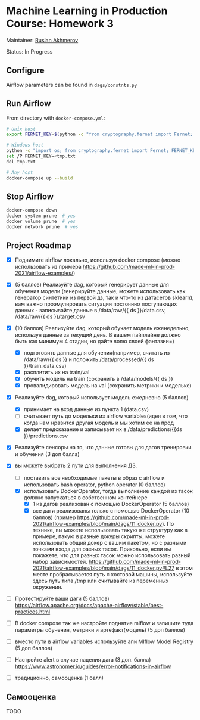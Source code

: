 # Machine Learning in Production Course: Homework 3
Maintainer: [Ruslan Akhmerov](https://data.mail.ru/profile/r.akhmerov/)

Status: In Progress

## Configure
Airflow parameters can be found in `dags/constnts.py`

## Run Airflow
From directory with `docker-compose.yml`:
```bash
# Unix host
export FERNET_KEY=$(python -c "from cryptography.fernet import Fernet; FERNET_KEY = Fernet.generate_key().decode(); print(FERNET_KEY)")

# Windows host
python -c "import os; from cryptography.fernet import Fernet; FERNET_KEY = Fernet.generate_key().decode(); print(FERNET_KEY);" > tmp.txt
set /P FERNET_KEY=<tmp.txt
del tmp.txt

# Any host
docker-compose up --build
```

## Stop Airflow
```bash
docker-compose down
docker system prune  # yes
docker volume prune  # yes
docker network prune  # yes
```

## Project Roadmap
- [X] Поднимите airflow локально, используя docker compose (можно использовать из примера https://github.com/made-ml-in-prod-2021/airflow-examples/)
- [X] (5 баллов) Реализуйте dag, который генерирует данные для обучения модели (генерируйте данные, можете использовать как генератор синтетики из первой дз, так и что-то из датасетов sklearn), вам важно проэмулировать ситуации постоянно поступающих данных - записывайте данные в /data/raw/{{ ds }}/data.csv, /data/raw/{{ ds }}/target.csv
- [X] (10 баллов) Реализуйте dag, который обучает модель еженедельно, используя данные за текущий день. В вашем пайплайне должно быть как минимум 4 стадии, но дайте волю своей фантазии=)
    - [X] подготовить данные для обучения(например, считать из /data/raw/{{ ds }} и положить /data/processed/{{ ds }}/train_data.csv)
    - [X] расплитить их на train/val
    - [X] обучить модель на train (сохранить в /data/models/{{ ds }} 
    - [X] провалидировать модель на val (сохранить метрики к модельке)
- [X] Реализуйте dag, который использует модель ежедневно (5 баллов)
    - [X] принимает на вход данные из пункта 1 (data.csv)
    - [ ] считывает путь до модельки из airflow variables(идея в том, что когда нам нравится другая модель и мы хотим ее на прод 
    - [X] делает предсказание и записывает их в /data/predictions/{{ds }}/predictions.csv
- [X] Реализуйте сенсоры на то, что данные готовы для дагов тренировки и обучения (3 доп балла)
- [X] вы можете выбрать 2 пути для выполнения ДЗ. 
    - [ ] поставить все необходимые пакеты в образ с airflow и использовать bash operator, python operator (0 баллов)
    - [X] использовать DockerOperator, тогда выполнение каждой из тасок должно запускаться в собственном контейнере
        - [X] 1 из дагов реализован с помощью DockerOperator (5 баллов)
        - [X] все даги реализованы только с помощью DockerOperator (10 баллов) (пример https://github.com/made-ml-in-prod-2021/airflow-examples/blob/main/dags/11_docker.py).
    По технике, вы можете использовать такую же структуру как в примере, пакую в разные докеры скрипты, можете использовать общий докер с вашим пакетом, но с разными точками входа для разных тасок. 
    Прикольно, если вы покажете, что для разных тасок можно использовать разный набор зависимостей.
    https://github.com/made-ml-in-prod-2021/airflow-examples/blob/main/dags/11_docker.py#L27 в этом месте пробрасывается путь с хостовой машины, используйте здесь путь типа /tmp или считывайте из переменных окружения.
- [ ] Протестируйте ваши даги (5 баллов) https://airflow.apache.org/docs/apache-airflow/stable/best-practices.html
- [ ] В docker compose так же настройте поднятие mlflow и запишите туда параметры обучения, метрики и артефакт(модель) (5 доп баллов)
- [ ] вместо пути в airflow variables  используйте апи Mlflow Model Registry (5 доп баллов)
- [ ] Настройте alert в случае падения дага (3 доп. балла) https://www.astronomer.io/guides/error-notifications-in-airflow
- [ ] традиционно, самооценка (1 балл)


## Самооценка
TODO